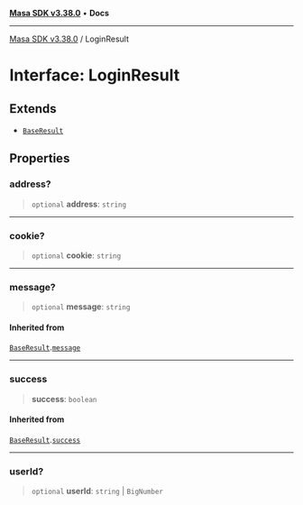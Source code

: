 [**Masa SDK v3.38.0**](../README.md) • **Docs**

***

[Masa SDK v3.38.0](../globals.md) / LoginResult

# Interface: LoginResult

## Extends

- [`BaseResult`](BaseResult.md)

## Properties

### address?

> `optional` **address**: `string`

***

### cookie?

> `optional` **cookie**: `string`

***

### message?

> `optional` **message**: `string`

#### Inherited from

[`BaseResult`](BaseResult.md).[`message`](BaseResult.md#message)

***

### success

> **success**: `boolean`

#### Inherited from

[`BaseResult`](BaseResult.md).[`success`](BaseResult.md#success)

***

### userId?

> `optional` **userId**: `string` \| `BigNumber`
